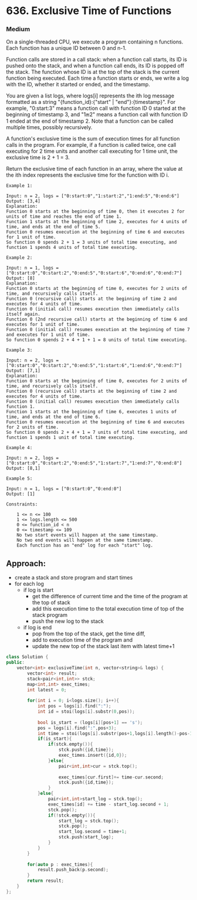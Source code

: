 # 636. Exclusive Time of Functions
### Medium

On a single-threaded CPU, we execute a program containing n functions. Each function has a unique ID between 0 and n-1.

Function calls are stored in a call stack: when a function call starts, its ID is pushed onto the stack, and when a function call ends, its ID is popped off the stack. The function whose ID is at the top of the stack is the current function being executed. Each time a function starts or ends, we write a log with the ID, whether it started or ended, and the timestamp.

You are given a list logs, where logs[i] represents the ith log message formatted as a string "{function_id}:{"start" | "end"}:{timestamp}". For example, "0:start:3" means a function call with function ID 0 started at the beginning of timestamp 3, and "1:end:2" means a function call with function ID 1 ended at the end of timestamp 2. Note that a function can be called multiple times, possibly recursively.

A function's exclusive time is the sum of execution times for all function calls in the program. For example, if a function is called twice, one call executing for 2 time units and another call executing for 1 time unit, the exclusive time is 2 + 1 = 3.

Return the exclusive time of each function in an array, where the value at the ith index represents the exclusive time for the function with ID i.

 

    Example 1:

    Input: n = 2, logs = ["0:start:0","1:start:2","1:end:5","0:end:6"]
    Output: [3,4]
    Explanation:
    Function 0 starts at the beginning of time 0, then it executes 2 for units of time and reaches the end of time 1.
    Function 1 starts at the beginning of time 2, executes for 4 units of time, and ends at the end of time 5.
    Function 0 resumes execution at the beginning of time 6 and executes for 1 unit of time.
    So function 0 spends 2 + 1 = 3 units of total time executing, and function 1 spends 4 units of total time executing.

    Example 2:

    Input: n = 1, logs = ["0:start:0","0:start:2","0:end:5","0:start:6","0:end:6","0:end:7"]
    Output: [8]
    Explanation:
    Function 0 starts at the beginning of time 0, executes for 2 units of time, and recursively calls itself.
    Function 0 (recursive call) starts at the beginning of time 2 and executes for 4 units of time.
    Function 0 (initial call) resumes execution then immediately calls itself again.
    Function 0 (2nd recursive call) starts at the beginning of time 6 and executes for 1 unit of time.
    Function 0 (initial call) resumes execution at the beginning of time 7 and executes for 1 unit of time.
    So function 0 spends 2 + 4 + 1 + 1 = 8 units of total time executing.

    Example 3:

    Input: n = 2, logs = ["0:start:0","0:start:2","0:end:5","1:start:6","1:end:6","0:end:7"]
    Output: [7,1]
    Explanation:
    Function 0 starts at the beginning of time 0, executes for 2 units of time, and recursively calls itself.
    Function 0 (recursive call) starts at the beginning of time 2 and executes for 4 units of time.
    Function 0 (initial call) resumes execution then immediately calls function 1.
    Function 1 starts at the beginning of time 6, executes 1 units of time, and ends at the end of time 6.
    Function 0 resumes execution at the beginning of time 6 and executes for 2 units of time.
    So function 0 spends 2 + 4 + 1 = 7 units of total time executing, and function 1 spends 1 unit of total time executing.

    Example 4:

    Input: n = 2, logs = ["0:start:0","0:start:2","0:end:5","1:start:7","1:end:7","0:end:8"]
    Output: [8,1]

    Example 5:

    Input: n = 1, logs = ["0:start:0","0:end:0"]
    Output: [1]

    Constraints:

        1 <= n <= 100
        1 <= logs.length <= 500
        0 <= function_id < n
        0 <= timestamp <= 109
        No two start events will happen at the same timestamp.
        No two end events will happen at the same timestamp.
        Each function has an "end" log for each "start" log.
## Approach:
* create a stack and store program and start times
* for each log
    * if log is start 
        * get the difference of current time and the time of the program at the top of stack
        * add this execution time to the total execution time of top of the stack program
        * push the new log to the stack
    * if log is end
        * pop from the top of the stack, get the time diff, 
        * add to execution time of the program and 
        * update the new top of the stack last item with latest time+1
        
```cpp
class Solution {
public:
    vector<int> exclusiveTime(int n, vector<string>& logs) {
        vector<int> result;
        stack<pair<int,int>> stck;
        map<int,int> exec_times;
        int latest = 0;
        
        for(int i = 0; i<logs.size(); i++){
            int pos = logs[i].find(":");
            int id = stoi(logs[i].substr(0,pos));
            
            bool is_start = (logs[i][pos+1] == 's');
            pos = logs[i].find(":",pos+3);
            int time = stoi(logs[i].substr(pos+1,logs[i].length()-pos-1));
            if(is_start){
                if(stck.empty()){
                    stck.push({id,time});
                    exec_times.insert({id,0});
                }else{
                    pair<int,int>cur = stck.top();
                   
                    exec_times[cur.first]+= time-cur.second;
                    stck.push({id,time});
                }   
            }else{
                pair<int,int>start_log = stck.top();
                exec_times[id] += time - start_log.second + 1;
                stck.pop();
                if(!stck.empty()){
                    start_log = stck.top();
                    stck.pop();
                    start_log.second = time+1;
                    stck.push(start_log);
                }
            }
        }
        
        for(auto p : exec_times){
            result.push_back(p.second);
        }
        return result;
    }
};
```